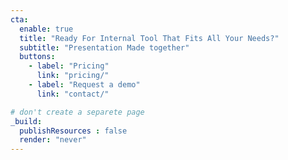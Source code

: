 ```yaml
---
cta:
  enable: true
  title: "Ready For Internal Tool That Fits All Your Needs?"
  subtitle: "Presentation Made together"
  buttons:
    - label: "Pricing"
      link: "pricing/"
    - label: "Request a demo"
      link: "contact/"

# don't create a separete page
_build:
  publishResources : false
  render: "never"
---
```

